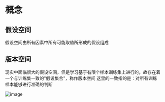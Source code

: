 # 概念
## 假设空间
假设空间由所有因素中所有可能取值所形成的假设组成
## 版本空间
现实中面临很大的假设空间，但是学习基于有限个样本训练集上进行的，故存在着一个与训练集一致的"假设集合"，称作版本空间
  这里的一致指的是：对所有训练样本能够进行准确的判断

![image]()
  
